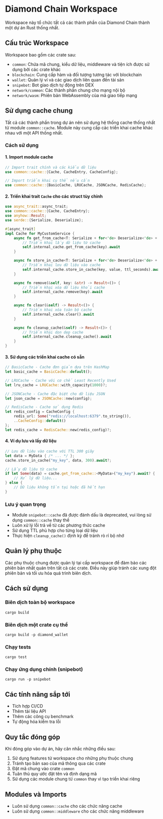 # Diamond Chain Workspace

Workspace này tổ chức tất cả các thành phần của Diamond Chain thành một dự án Rust thống nhất.

## Cấu trúc Workspace

Workspace bao gồm các crate sau:

- `common`: Chứa mã chung, kiểu dữ liệu, middleware và tiện ích được sử dụng bởi các crate khác
- `blockchain`: Cung cấp hàm và đối tượng tương tác với blockchain
- `wallet`: Quản lý ví và các giao dịch liên quan đến tài sản
- `snipebot`: Bot giao dịch tự động trên DEX
- `network/common`: Các thành phần chung cho mạng nội bộ
- `network/wasm`: Phiên bản WebAssembly của mã giao tiếp mạng

## Sử dụng cache chung

Tất cả các thành phần trong dự án nên sử dụng hệ thống cache thống nhất từ module `common::cache`. Module này cung cấp các triển khai cache khác nhau với một API thống nhất.

### Cách sử dụng

#### 1. Import module cache

```rust
// Import trait chính và các kiểu dữ liệu
use common::cache::{Cache, CacheEntry, CacheConfig};

// Import triển khai cụ thể nếu cần
use common::cache::{BasicCache, LRUCache, JSONCache, RedisCache};
```

#### 2. Triển khai trait `Cache` cho các struct tùy chỉnh

```rust
use async_trait::async_trait;
use common::cache::{Cache, CacheEntry};
use anyhow::Result;
use serde::{Serialize, Deserialize};

#[async_trait]
impl Cache for MyCustomService {
    async fn get_from_cache<T: Serialize + for<'de> Deserialize<'de> + Send + Sync + 'static>(&self, key: &str) -> Result<Option<T>> {
        // Triển khai lấy dữ liệu từ cache
        self.internal_cache.get_from_cache(key).await
    }

    async fn store_in_cache<T: Serialize + for<'de> Deserialize<'de> + Send + Sync + 'static>(&self, key: &str, value: T, ttl_seconds: u64) -> Result<()> {
        // Triển khai lưu dữ liệu vào cache
        self.internal_cache.store_in_cache(key, value, ttl_seconds).await
    }

    async fn remove(&self, key: &str) -> Result<()> {
        // Triển khai xóa dữ liệu khỏi cache
        self.internal_cache.remove(key).await
    }

    async fn clear(&self) -> Result<()> {
        // Triển khai xóa toàn bộ cache
        self.internal_cache.clear().await
    }

    async fn cleanup_cache(&self) -> Result<()> {
        // Triển khai dọn dẹp cache
        self.internal_cache.cleanup_cache().await
    }
}
```

#### 3. Sử dụng các triển khai cache có sẵn

```rust
// BasicCache - Cache đơn giản dựa trên HashMap
let basic_cache = BasicCache::default();

// LRUCache - Cache với cơ chế Least Recently Used
let lru_cache = LRUCache::with_capacity(1000)?;

// JSONCache - Cache đặc biệt cho dữ liệu JSON
let json_cache = JSONCache::new(config);

// RedisCache - Cache sử dụng Redis
let redis_config = CacheConfig {
    redis_url: Some("redis://localhost:6379".to_string()),
    ..CacheConfig::default()
};
let redis_cache = RedisCache::new(redis_config)?;
```

#### 4. Ví dụ lưu và lấy dữ liệu

```rust
// Lưu dữ liệu vào cache với TTL 300 giây
let data = MyData { /* ... */ };
cache.store_in_cache("my_key", data, 300).await?;

// Lấy dữ liệu từ cache
if let Some(data) = cache.get_from_cache::<MyData>("my_key").await? {
    // Xử lý dữ liệu...
} else {
    // Dữ liệu không tồn tại hoặc đã hết hạn
}
```

### Lưu ý quan trọng

- Module `snipebot::cache` đã được đánh dấu là deprecated, vui lòng sử dụng `common::cache` thay thế
- Luôn xử lý lỗi trả về từ các phương thức cache
- Sử dụng TTL phù hợp cho từng loại dữ liệu
- Thực hiện `cleanup_cache()` định kỳ để tránh rò rỉ bộ nhớ

## Quản lý phụ thuộc

Các phụ thuộc chung được quản lý tại cấp workspace để đảm bảo các phiên bản nhất quán trên tất cả các crate. Điều này giúp tránh các xung đột phiên bản và tối ưu hóa quá trình biên dịch.

## Cách sử dụng

### Biên dịch toàn bộ workspace

```
cargo build
```

### Biên dịch một crate cụ thể

```
cargo build -p diamond_wallet
```

### Chạy tests

```
cargo test
```

### Chạy ứng dụng chính (snipebot)

```
cargo run -p snipebot
```

## Các tính năng sắp tới

- Tích hợp CI/CD
- Thêm tài liệu API
- Thêm các công cụ benchmark
- Tự động hóa kiểm tra lỗi

## Quy tắc đóng góp

Khi đóng góp vào dự án, hãy cân nhắc những điều sau:

1. Sử dụng features từ workspace cho những phụ thuộc chung
2. Tránh tạo bản sao của mã thông qua các crate
3. Đặt mã chung vào crate `common`
4. Tuân thủ quy ước đặt tên và định dạng mã
5. Sử dụng các module chung từ `common` thay vì tạo triển khai riêng 

## Modules và Imports
- Luôn sử dụng `common::cache` cho các chức năng cache
- Luôn sử dụng `common::middleware` cho các chức năng middleware 